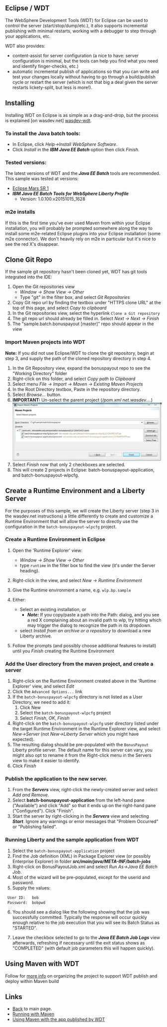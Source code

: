 ## Eclipse / WDT

The WebSphere Development Tools (WDT) for Eclipse can be used to control the server (start/stop/dump/etc.), it also supports incremental publishing with minimal restarts, working with a debugger to step through your applications, etc.

WDT also provides:

* content-assist for server configuration (a nice to have: server configuration is minimal, but the tools can help you find what you need and identify finger-checks, etc.)
* automatic incremental publish of applications so that you can write and test your changes locally without having to go through a build/publish cycle or restart the server (which is not that big a deal given the server restarts lickety-split, but less is more!).

## Installing

Installing WDT on Eclipse is as simple as a drag-and-drop, but the process is explained [on wasdev.net] [wasdev-wdt].

[wasdev-wdt]: https://developer.ibm.com/wasdev/downloads/liberty-profile-using-eclipse/

### To install the Java batch tools:

* In Eclipse, click *Help->Install WebSphere Software*.
* Click *Install* in the ***IBM Java EE Batch*** option then click *Finish*.

### Tested versions:

The latest versions of WDT and the ***Java EE Batch*** tools are  recommended.  This sample was tested at versions:
 * [Eclipse Mars SR 1](https://www.eclipse.org/downloads/packages/eclipse-ide-java-ee-developers/mars1)
 * ***IBM Java EE Batch Tools for WebSphere Liberty Profile***  
     * Version: 1.0.100.v20151015_1628

### m2e installs

If this is the first time you've ever used Maven from within your Eclipse installation, you will probably be prompted somewhere along the way to install some m2e-related Eclipse plugins into your Eclipse installation (some m2e connector).   We don't heavily rely on m2e in particular but it's nice to see the red X's disappear.

## Clone Git Repo

If the sample git repository hasn't been cloned yet, WDT has git tools integrated into the IDE:

1.  Open the Git repositories view
    * *Window -> Show View -> Other*
    * Type "git" in the filter box, and select *Git Repositories*
2.  Copy Git repo url by finding the textbox under "HTTPS clone URL" at the top of this page, and select *Copy to clipboard*
3.  In the Git repositories view, select the hyperlink `Clone a Git repository`
4.  The git repo url should already be filled in.  Select *Next -> Next -> Finish*
5.  The "sample.batch.bonuspayout [master]" repo should appear in the view

### Import Maven projects into WDT

**Note:** If you did not use Eclipse/WDT to clone the git repository, begin at step 3, and supply the path of the cloned repository directory in step 4.

1.  In the Git Repository view, expand the bonuspayout repo to see the "Working Directory" folder
2.  Right-click on this folder, and select *Copy path to Clipboard*
3.  Select menu *File -> Import -> Maven -> Existing Maven Projects*
4.  In the Root Directory textbox, Paste in the repository directory.
5.  Select *Browse...* button.
6. **IMPORTANT:**  Un-select the parent project (*/pom.xml net.wasdev....*)
![mvnImport Image](images/mvnImport.jpg)
7. Select *Finish* now that only 2 checkboxes are selected.
8.  This will create 2 projects in Eclipse: batch-bonuspayout-application, and batch-bonuspayout-wlpcfg.    

## Create a Runtime Environment and a Liberty Server

For the purposes of this sample, we will create the Liberty server (step 3 in the wasdev.net instructions) a little differently to create and customize a Runtime Environment that will allow the server to directly use the configuration in the `batch-bonuspayout-wlpcfg` project.

### Create a Runtime Environment in Eclipse

1. Open the 'Runtime Explorer' view:
    * *Window -> Show View -> Other*
    * type `runtime` in the filter box to find the view (it's under the Server heading).
2. Right-click in the view, and select *New -> Runtime Environment*
3. Give the Runtime environment a name, e.g. `wlp.bp.sample`
4. Either:
    * Select an existing installation, or
        * ***Note:*** If you copy/paste a path into the Path: dialog, and you see a red X complaining about an invalid path to wlp, try hitting <Backspace> which may trigger the dialog to recognize the path in its dropdown.
    * select *Install from an archive or a repository* to download a new Liberty archive.
  
5. Follow the prompts (and possibly choose additional features to install) until you *Finish* creating the Runtime Environment

### Add the User directory from the maven project, and create a server

1. Right-click on the Runtime Environment created above in the 'Runtime Explorer' view, and select *Edit*
2. Click the `Advanced Options...` link
3. If the `batch-bonuspayout-wlpcfg` directory is not listed as a User Directory, we need to add it:
    1. Click New
    2. Select the `batch-bonuspayout-wlpcfg` project
    3. Select *Finish*, *OK*, *Finish*
4. Right-click on the `batch-bonuspayout-wlpcfg` user directory listed under the target Runtime Environment in the Runtime Explorer view, and select *New->Server* (not *New->Liberty Server* which you might have expected).
5. The resulting dialog should be pre-populated with the `BonusPayout` Liberty profile server.
   The default name for this server can vary, you might also opt to rename it from the Right-click menu in the Servers view to make it easier to identify.
6. Click *Finish*

### Publish the application to the new server.  

1. From the ***Servers*** view, right-click the newly-created server and select *Add and Remove*.
2. Select **batch-bonuspayout-application** from the left-hand pane ("Available") and click "Add" so that it ends up on the right-hand pane ("Configured").   Click "Finish".
3. Start the server by right-clicking in the ***Servers*** view and selecting ***Start***. Ignore any warnings or error messages that "Problem Occurred" or "Publishing failed".

### Running Liberty and the sample application from WDT

1.  Select the `batch-bonuspayout-application` project
2.  Find the Job definition (XML) in Package Explorer view (or possibly Enterprise Explorer) in folder ***src/main/java/META-INF/batch-jobs***
3.  Right-click on BonusPayoutJob.xml and select *Run As->Java EE Batch Job*.
4.  Most of the wizard will be pre-populated, except for the userid and password.
5.  Supply the values:
```
 User ID:   bob
 Password:  bobpwd
```
6.  You should see a dialog like the following showing that the job was successfully committed.  Typically the response will occur quickly enough relative to the job execution that you will see its Batch Status as "STARTED".  

7. Leave the checkbox selected to go to the ***Java EE Batch Job Logs*** view afterwards, refreshing if necessary until the exit status shows as "COMPLETED" (with default job parameters this will happen quickly).

## Using Maven with WDT

Follow for [more info][wdt-maven-notes] on organizing the project to support WDT publish and deploy within Maven build


## Links

* [Back](../README.md) to main page.
* [Running with Maven](docs/Maven-integration.md)
* [Using Maven with the app published by WDT][wdt-maven-notes]

[wdt-maven-notes]: docs/Using-Maven-With-WDT-Published-App.md


